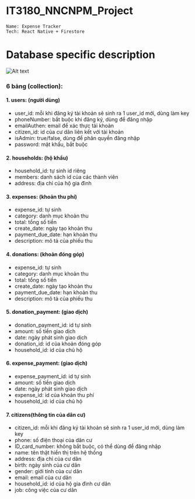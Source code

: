 # IT3180_NNCNPM_Project
```
Name: Expense Tracker
Tech: React Native + Firestore
```

# Database specific description
![Alt text](Database/db.drawio.png)
### 6 bảng (collection):
#### 1. users: (người dùng)
-   user_id: mỗi khi đăng ký tài khoản sẽ sinh ra 1 user_id mới, dùng làm key
-   phoneNumber: bắt buộc khi đăng ký, dùng để đăng nhập
-   emailAuthen: email để xác thực tài khoản
-   citizen_id: id của cư dân liên kết với tài khoản
-   isAdmin: true/false, dùng để phân quyền đăng nhập
-	password: mật khẩu, bắt buộc
#### 2. households: (hộ khẩu)
-	household_id: tự sinh id riêng
-	members: danh sách id của các thành viên
-	address: địa chỉ của hộ gia đình
#### 3.	expenses: (khoản thu phí)
-	expense_id: tự sinh
-	category: danh mục khoản thu
-	total: tổng số tiền
-	create_date: ngày tạo khoản thu
-   payment_due_date: hạn khoản thu
-	description: mô tả của phiếu thu
#### 4.	donations: (khoản đóng góp)
-	expense_id: tự sinh
-	category: danh mục khoản thu
-	total: tổng số tiền
-	create_date: ngày tạo khoản thu
-   payment_due_date: hạn khoản thu
-	description: mô tả của phiếu thu
#### 5. donation_payment: (giao dịch)
-	donation_payment_id: id tự sinh
-	amount: số tiền giao dịch
-	date: ngày phát sinh giao dịch
-	donation_id: id của khoản đóng góp
-	household_id: id của chủ hộ
#### 6. expense_payment: (giao dịch)
-	expense_payment_id: id tự sinh
-	amount: số tiền giao dịch
-	date: ngày phát sinh giao dịch
-	expense_id: id của khoản thu phí
-	household_id: id của chủ hộ
#### 7. citizens(thông tin của dân cư)
-   citizen_id: mỗi khi đăng ký tài khoản sẽ sinh ra 1 user_id mới, dùng làm key
-   phone: số điện thoại của dân cư
-   ID_card_number: không bắt buộc, có thể dùng để đăng nhập
-   name: tên thật hiển thị trên hệ thống
-   address: địa chỉ của cư dân
-   birth: ngày sinh của cư dân
-   gender: giới tính của cư dân
-   email: email của cư dân
-	household_id: id của hộ gia đình cư dân
-   job: công việc của cư dân

